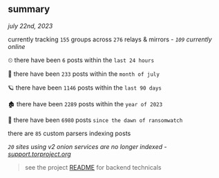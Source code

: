 
## summary
_july 22nd, 2023_

currently tracking `155` groups across `276` relays & mirrors - _`109` currently online_

⏲ there have been `6` posts within the `last 24 hours`

🦈 there have been `233` posts within the `month of july`

🪐 there have been `1146` posts within the `last 90 days`

🏚 there have been `2289` posts within the `year of 2023`

🦕 there have been `6980` posts `since the dawn of ransomwatch`

there are `85` custom parsers indexing posts

_`20` sites using v2 onion services are no longer indexed - [support.torproject.org](https://support.torproject.org/onionservices/v2-deprecation/)_

> see the project [README](https://github.com/joshhighet/ransomwatch#ransomwatch--) for backend technicals

